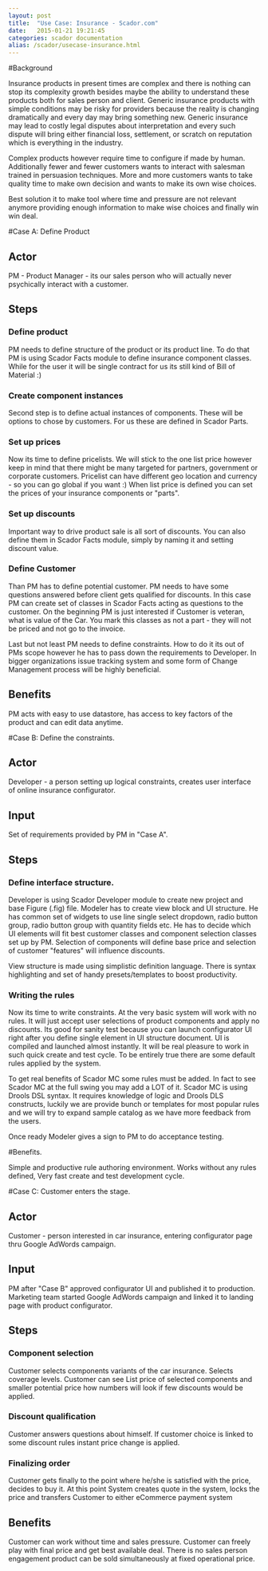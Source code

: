 ```yaml
---
layout: post
title:  "Use Case: Insurance - Scador.com"
date:   2015-01-21 19:21:45
categories: scador documentation
alias: /scador/usecase-insurance.html
---
```


#Background

Insurance products in present times are complex and there is nothing can stop its complexity growth besides maybe the ability to understand these products both for sales person and client. Generic insurance products with simple conditions
may be risky for providers because the reality is changing dramatically and every day may bring something new. Generic insurance may lead to costly legal disputes about interpretation and every such dispute will bring either financial loss,
settlement, or scratch on reputation which is everything in the industry.

Complex products however require time to configure if made by human. Additionally fewer and fewer customers wants to
interact with salesman trained in persuasion techniques. More and more customers wants to take quality time to make own decision and wants to make its own wise choices. 

Best solution it to make tool where time and pressure are not relevant anymore providing enough information to make wise choices and finally win win deal.

#Case A: Define Product

## Actor
PM - Product Manager - its our sales person who will actually never psychically interact with a customer. 

## Steps

### Define product
PM needs to define structure of the product or its product line. To do that PM is using Scador Facts module to 
define insurance component classes. While for the user it will be single contract for us its still kind of 
Bill of Material :)

### Create component instances
Second step is to define actual instances of components. These will be options to chose by customers. For us
these are defined in Scador Parts.

### Set up prices
Now its time to define pricelists. We will stick to the one list price however keep in mind that there might be
many targeted for partners, government or corporate customers. Pricelist can have different geo location and 
currency - so you can go global if you want :) When list price is defined you can set the prices of your insurance components or "parts".

### Set up discounts 
Important way to drive product sale is all sort of discounts. You can also define them in Scador Facts module,
simply by naming it and setting discount value.

### Define Customer
Than PM has to define potential customer. PM needs to have some questions answered before client gets qualified for discounts. In this case PM can create set of classes in Scador Facts acting as questions to the customer.
On the beginning PM is just interested if Customer is veteran, what is value of the Car. You mark this classes as 
not a part - they will not be priced and not go to the invoice.

Last but not least PM needs to define constraints. How to do it its out of PMs scope however he has to
pass down the requirements to Developer. In bigger organizations issue tracking system and some form
of Change Management process will be highly beneficial.

## Benefits
PM acts with easy to use datastore, has access to key factors of the product and can edit data anytime. 


#Case B: Define the constraints.

## Actor
Developer - a person setting up logical constraints, creates user interface of online insurance configurator.

## Input
Set of requirements provided by PM in "Case A".

## Steps

### Define interface structure.
Developer is using Scador Developer module to create new project and base Figure (.fig) file. Modeler has to
create view block and UI structure. He has common set of widgets to use line single select dropdown, radio
button group, radio button group with quantity fields etc. He has to decide which UI elements will fit best customer classes and component selection classes set up by PM. 
Selection of components will define base price and selection of customer "features" will influence discounts.

View structure is made using simplistic definition language. There is syntax highlighting and set of
handy presets/templates to boost productivity.

### Writing the rules

Now its time to write constraints. At the very basic system will work with no rules. It will just accept 
user selections of product components and apply no discounts. Its good for sanity test because you can
launch configurator UI right after you define single element in UI structure document. UI is compiled
and launched almost instantly. It will be real pleasure to work in such quick create and test cycle. 
To be entirely true there are some default rules applied by the system.

To get real benefits of Scador MC some rules must be added. In fact to see Scador MC at the full swing you
may add a LOT of it. Scador MC is using Drools DSL syntax. It requires knowledge of logic and
Drools DLS constructs, luckily we are provide bunch or templates for most popular rules and we will
try to expand sample catalog as we have more feedback from the users.

Once ready Modeler gives a sign to PM to do acceptance testing.

#Benefits.

Simple and productive rule authoring environment. Works without any rules defined, Very fast create and test development cycle. 

#Case C: Customer enters the stage.

## Actor

Customer - person interested in car insurance, entering configurator page thru Google AdWords campaign.

## Input

PM after "Case B" approved configurator UI and published it to production. Marketing team started Google AdWords campaign
and linked it to landing page with product configurator.

## Steps

### Component selection
Customer selects components variants of the car insurance. Selects coverage levels. Customer can see List price of
selected components and smaller potential price how numbers will look if few discounts would be applied.

### Discount qualification
Customer answers questions about himself. If customer choice is linked to some discount rules instant price change
is applied. 

### Finalizing order
Customer gets finally to the point where he/she is satisfied with the price, decides to buy it. At this point
System creates quote in the system, locks the price and transfers Customer to either eCommerce payment system

## Benefits
Customer can work without time and sales pressure. Customer can freely play with final price and get best available 
deal. There is no sales person engagement product can be sold simultaneously at fixed operational price.
